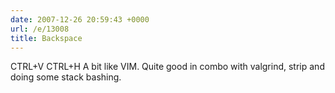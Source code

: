```yaml
---
date: 2007-12-26 20:59:43 +0000
url: /e/13008
title: Backspace
---
```


CTRL+V CTRL+H
A bit like VIM.
Quite good in combo with valgrind, strip and doing some stack bashing.
